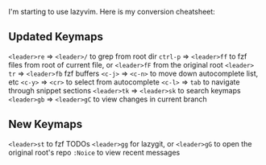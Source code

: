 I'm starting to use lazyvim. Here is my conversion cheatsheet:

## Updated Keymaps

`<leader>re` => `<leader>/` to grep from root dir
`ctrl-p` => `<leader>ff` to fzf files from root of current file, or `<leader>fF` from the original root
`<leader> tr` => `<leader>fb` fzf buffers
`<c-j>` => `<c-n>` to move down autocomplete list, etc
`<c-y>` => `<cr>` to select from autocomplete
`<c-l>` => `tab` to navigate through snippet sections
`<leader>tk` => `<leader>sk` to search keymaps
`<leader>gb` => `<leader>gC` to view changes in current branch

## New Keymaps

`<leader>st` to fzf TODOs
`<leader>gg` for lazygit, or `<leader>gG` to open the original root's repo
`:Noice` to view recent messages

